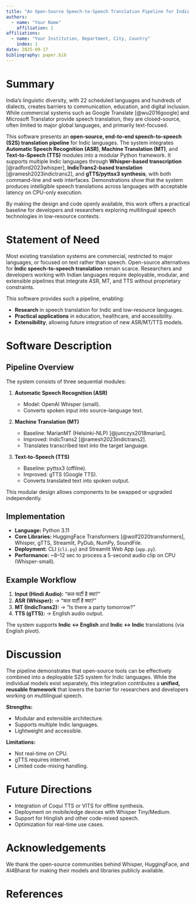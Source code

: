 ```yaml
---
title: "An Open-Source Speech-to-Speech Translation Pipeline for Indic Languages"
authors:
  - name: "Your Name"
    affiliation: 1
affiliations:
  - name: "Your Institution, Department, City, Country"
    index: 1
date: 2025-09-17
bibliography: paper.bib
---
```


# Summary

India’s linguistic diversity, with 22 scheduled languages and hundreds of dialects, creates barriers to communication, education, and digital inclusion. While commercial systems such as Google Translate [@wu2016google] and Microsoft Translator provide speech translation, they are closed-source, often limited to major global languages, and primarily text-focused.  

This software presents an **open-source, end-to-end speech-to-speech (S2S) translation pipeline** for Indic languages. The system integrates **Automatic Speech Recognition (ASR)**, **Machine Translation (MT)**, and **Text-to-Speech (TTS)** modules into a modular Python framework. It supports multiple Indic languages through **Whisper-based transcription** [@radford2023whisper], **IndicTrans2-based translation** [@ramesh2023indictrans2], and **gTTS/pyttsx3 synthesis**, with both command-line and web interfaces. Demonstrations show that the system produces intelligible speech translations across languages with acceptable latency on CPU-only execution.  

By making the design and code openly available, this work offers a practical baseline for developers and researchers exploring multilingual speech technologies in low-resource contexts.  

# Statement of Need

Most existing translation systems are commercial, restricted to major languages, or focused on text rather than speech. Open-source alternatives for **Indic speech-to-speech translation** remain scarce. Researchers and developers working with Indian languages require deployable, modular, and extensible pipelines that integrate ASR, MT, and TTS without proprietary constraints.  

This software provides such a pipeline, enabling:  

- **Research** in speech translation for Indic and low-resource languages.  
- **Practical applications** in education, healthcare, and accessibility.  
- **Extensibility**, allowing future integration of new ASR/MT/TTS models.  

# Software Description

## Pipeline Overview

The system consists of three sequential modules:  

1. **Automatic Speech Recognition (ASR)**  
   - Model: OpenAI Whisper (small).  
   - Converts spoken input into source-language text.  

2. **Machine Translation (MT)**  
   - Baseline: MarianMT (Helsinki-NLP) [@junczys2018marian].  
   - Improved: IndicTrans2 [@ramesh2023indictrans2].  
   - Translates transcribed text into the target language.  

3. **Text-to-Speech (TTS)**  
   - Baseline: pyttsx3 (offline).  
   - Improved: gTTS (Google TTS).  
   - Converts translated text into spoken output.  

This modular design allows components to be swapped or upgraded independently.  

## Implementation

- **Language:** Python 3.11  
- **Core Libraries:** HuggingFace Transformers [@wolf2020transformers], Whisper, gTTS, Streamlit, PyDub, NumPy, SoundFile.  
- **Deployment:** CLI (`cli.py`) and Streamlit Web App (`app.py`).  
- **Performance:** ~8–12 sec to process a 5-second audio clip on CPU (Whisper-small).  

## Example Workflow

1. **Input (Hindi Audio):** “कल पार्टी है क्या?”  
2. **ASR (Whisper):** → “कल पार्टी है क्या?”  
3. **MT (IndicTrans2):** → “Is there a party tomorrow?”  
4. **TTS (gTTS):** → English audio output.  

The system supports **Indic ↔ English** and **Indic ↔ Indic** translations (via English pivot).  

# Discussion

The pipeline demonstrates that open-source tools can be effectively combined into a deployable S2S system for Indic languages. While the individual models exist separately, this integration contributes a **unified, reusable framework** that lowers the barrier for researchers and developers working on multilingual speech.  

**Strengths:**  
- Modular and extensible architecture.  
- Supports multiple Indic languages.  
- Lightweight and accessible.  

**Limitations:**  
- Not real-time on CPU.  
- gTTS requires internet.  
- Limited code-mixing handling.  

# Future Directions

- Integration of Coqui TTS or VITS for offline synthesis.  
- Deployment on mobile/edge devices with Whisper Tiny/Medium.  
- Support for Hinglish and other code-mixed speech.  
- Optimization for real-time use cases.  

# Acknowledgements

We thank the open-source communities behind Whisper, HuggingFace, and AI4Bharat for making their models and libraries publicly available.  

# References
